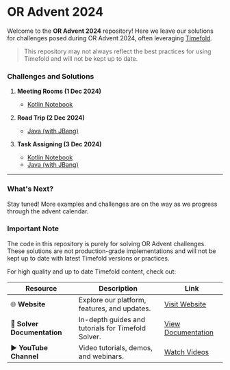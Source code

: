 # OR Advent 2024

Welcome to the **OR Advent 2024** repository! 
Here we leave our solutions for challenges posed during OR Advent 2024, often leveraging [Timefold](https://timefold.io).

> This repository may not always reflect the best practices for using Timefold and will not be kept up to date.
 
### Challenges and Solutions

1. **Meeting Rooms (1 Dec 2024)**
    - [Kotlin Notebook](dec-01-meeting-rooms/dec-01-meeting-rooms-kotlin.ipynb)

2. **Road Trip (2 Dec 2024)**
    - [Java (with JBang)](dec-02-road-trip/java)

3. **Task Assigning (3 Dec 2024)**
   - [Kotlin Notebook](dec-03-task-assigning/python/dec-3-task-assigning-python.ipynb)
   - [Java (with JBang)](dec-03-task-assigning/java)
   
---

### What's Next?

Stay tuned! More examples and challenges are on the way as we progress through the advent calendar.

### Important Note
The code in this repository is purely for solving OR Advent challenges.
These solutions are not production-grade implementations and will not be kept up to date with latest Timefold versions or practices.

For high quality and up to date Timefold content, check out:

| Resource                    | Description                                        | Link                                                                               |
|-----------------------------|----------------------------------------------------|------------------------------------------------------------------------------------|
| 🌐 **Website**              | Explore our platform, features, and updates.       | [Visit Website](https://timefold.ai/)                                              |
| 📖 **Solver Documentation** | In-depth guides and tutorials for Timefold Solver. | [View Documentation](https://docs.timefold.ai/timefold-solver/latest/introduction) |
| ▶️ **YouTube Channel**      | Video tutorials, demos, and webinars.              | [Watch Videos](https://www.youtube.com/@timefold)                                  |

